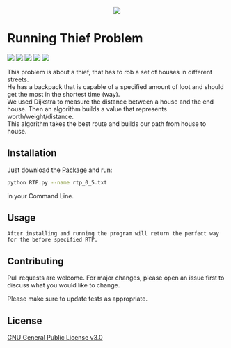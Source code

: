 <p align=center><img src="https://media.giphy.com/media/ZIzN7YWNuTUYg/giphy.gif"/></p>

# Running Thief Problem

![](https://img.shields.io/github/v/release/janmenne/Running-Thief-Problem?style=flat-square)
![](https://img.shields.io/github/issues/janmenne/Running-Thief-Problem?style=flat-square)
![](https://img.shields.io/github/license/janmenne/Running-Thief-Problem?style=flat-square)
![](https://img.shields.io/github/languages/code-size/janmenne/Running-Thief-Problem?style=flat-square)
![](https://github.com/janmenne/Running-Thief-Problem/workflows/PythonFormatting/badge.svg)

This problem is about a thief, that has to rob a set of houses in different streets. <br>
He has a backpack that is capable of a specified amount of loot and should get the most in the shortest time (way).<br>
We used Dijkstra to measure the distance between a house and the end house. Then an algorithm builds a value that represents worth/weight/distance. <br>
This algorithm takes the best route and builds our path from house to house.

## Installation

Just download the [Package](https://github.com/jancodet/Running-Thief-Problem) and run:

```bash
python RTP.py --name rtp_0_5.txt
```
in your Command Line.

## Usage

```
After installing and running the program will return the perfect way for the before specified RTP.
```

## Contributing
Pull requests are welcome. For major changes, please open an issue first to discuss what you would like to change.

Please make sure to update tests as appropriate.

## License
[GNU General Public License v3.0](https://github.com/jancodet/Running-Thief-Problem/blob/main/LICENSE)
